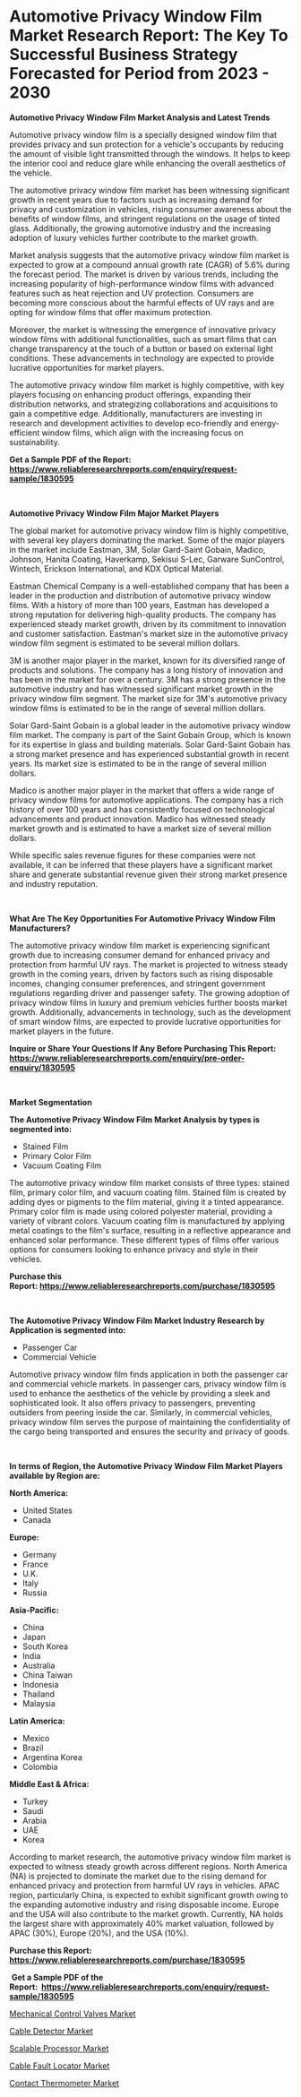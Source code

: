 <p><h1>Automotive Privacy Window Film Market Research Report: The Key To Successful Business Strategy Forecasted for Period from 2023 - 2030</h1></p><p><strong>Automotive Privacy Window Film Market Analysis and Latest Trends</strong></p>
<p><p>Automotive privacy window film is a specially designed window film that provides privacy and sun protection for a vehicle's occupants by reducing the amount of visible light transmitted through the windows. It helps to keep the interior cool and reduce glare while enhancing the overall aesthetics of the vehicle.</p><p>The automotive privacy window film market has been witnessing significant growth in recent years due to factors such as increasing demand for privacy and customization in vehicles, rising consumer awareness about the benefits of window films, and stringent regulations on the usage of tinted glass. Additionally, the growing automotive industry and the increasing adoption of luxury vehicles further contribute to the market growth.</p><p>Market analysis suggests that the automotive privacy window film market is expected to grow at a compound annual growth rate (CAGR) of 5.6% during the forecast period. The market is driven by various trends, including the increasing popularity of high-performance window films with advanced features such as heat rejection and UV protection. Consumers are becoming more conscious about the harmful effects of UV rays and are opting for window films that offer maximum protection.</p><p>Moreover, the market is witnessing the emergence of innovative privacy window films with additional functionalities, such as smart films that can change transparency at the touch of a button or based on external light conditions. These advancements in technology are expected to provide lucrative opportunities for market players.</p><p>The automotive privacy window film market is highly competitive, with key players focusing on enhancing product offerings, expanding their distribution networks, and strategizing collaborations and acquisitions to gain a competitive edge. Additionally, manufacturers are investing in research and development activities to develop eco-friendly and energy-efficient window films, which align with the increasing focus on sustainability.</p></p>
<p><strong>Get a Sample PDF of the Report:&nbsp; <a href="https://www.reliableresearchreports.com/enquiry/request-sample/1830595">https://www.reliableresearchreports.com/enquiry/request-sample/1830595</a></strong></p>
<p>&nbsp;</p>
<p><strong>Automotive Privacy Window Film Major Market Players</strong></p>
<p><p>The global market for automotive privacy window film is highly competitive, with several key players dominating the market. Some of the major players in the market include Eastman, 3M, Solar Gard-Saint Gobain, Madico, Johnson, Hanita Coating, Haverkamp, Sekisui S-Lec, Garware SunControl, Wintech, Erickson International, and KDX Optical Material.</p><p>Eastman Chemical Company is a well-established company that has been a leader in the production and distribution of automotive privacy window films. With a history of more than 100 years, Eastman has developed a strong reputation for delivering high-quality products. The company has experienced steady market growth, driven by its commitment to innovation and customer satisfaction. Eastman's market size in the automotive privacy window film segment is estimated to be several million dollars.</p><p>3M is another major player in the market, known for its diversified range of products and solutions. The company has a long history of innovation and has been in the market for over a century. 3M has a strong presence in the automotive industry and has witnessed significant market growth in the privacy window film segment. The market size for 3M's automotive privacy window films is estimated to be in the range of several million dollars.</p><p>Solar Gard-Saint Gobain is a global leader in the automotive privacy window film market. The company is part of the Saint Gobain Group, which is known for its expertise in glass and building materials. Solar Gard-Saint Gobain has a strong market presence and has experienced substantial growth in recent years. Its market size is estimated to be in the range of several million dollars.</p><p>Madico is another major player in the market that offers a wide range of privacy window films for automotive applications. The company has a rich history of over 100 years and has consistently focused on technological advancements and product innovation. Madico has witnessed steady market growth and is estimated to have a market size of several million dollars.</p><p>While specific sales revenue figures for these companies were not available, it can be inferred that these players have a significant market share and generate substantial revenue given their strong market presence and industry reputation.</p></p>
<p>&nbsp;</p>
<p><strong>What Are The Key Opportunities For Automotive Privacy Window Film Manufacturers?</strong></p>
<p><p>The automotive privacy window film market is experiencing significant growth due to increasing consumer demand for enhanced privacy and protection from harmful UV rays. The market is projected to witness steady growth in the coming years, driven by factors such as rising disposable incomes, changing consumer preferences, and stringent government regulations regarding driver and passenger safety. The growing adoption of privacy window films in luxury and premium vehicles further boosts market growth. Additionally, advancements in technology, such as the development of smart window films, are expected to provide lucrative opportunities for market players in the future.</p></p>
<p><strong>Inquire or Share Your Questions If Any Before Purchasing This Report: <a href="https://www.reliableresearchreports.com/enquiry/pre-order-enquiry/1830595">https://www.reliableresearchreports.com/enquiry/pre-order-enquiry/1830595</a></strong></p>
<p>&nbsp;</p>
<p><strong>Market Segmentation</strong></p>
<p><strong>The Automotive Privacy Window Film Market Analysis by types is segmented into:</strong></p>
<p><ul><li>Stained Film</li><li>Primary Color Film</li><li>Vacuum Coating Film</li></ul></p>
<p><p>The automotive privacy window film market consists of three types: stained film, primary color film, and vacuum coating film. Stained film is created by adding dyes or pigments to the film material, giving it a tinted appearance. Primary color film is made using colored polyester material, providing a variety of vibrant colors. Vacuum coating film is manufactured by applying metal coatings to the film's surface, resulting in a reflective appearance and enhanced solar performance. These different types of films offer various options for consumers looking to enhance privacy and style in their vehicles.</p></p>
<p><strong>Purchase this Report:&nbsp;<a href="https://www.reliableresearchreports.com/purchase/1830595">https://www.reliableresearchreports.com/purchase/1830595</a></strong></p>
<p>&nbsp;</p>
<p><strong>The Automotive Privacy Window Film Market Industry Research by Application is segmented into:</strong></p>
<p><ul><li>Passenger Car</li><li>Commercial Vehicle</li></ul></p>
<p><p>Automotive privacy window film finds application in both the passenger car and commercial vehicle markets. In passenger cars, privacy window film is used to enhance the aesthetics of the vehicle by providing a sleek and sophisticated look. It also offers privacy to passengers, preventing outsiders from peering inside the car. Similarly, in commercial vehicles, privacy window film serves the purpose of maintaining the confidentiality of the cargo being transported and ensures the security and privacy of goods.</p></p>
<p>&nbsp;</p>
<p><strong>In terms of Region, the Automotive Privacy Window Film Market Players available by Region are:</strong></p>
<p>
    <p> <strong> North America: </strong>
        <ul>
            <li>United States</li>
            <li>Canada</li>
        </ul>
        </p> 
    <p> <strong> Europe: </strong>
        <ul>
            <li>Germany</li>
            <li>France</li>
            <li>U.K.</li>
            <li>Italy</li>
            <li>Russia</li>
        </ul>
        </p> 
    <p> <strong> Asia-Pacific: </strong>
        <ul>
            <li>China</li>
            <li>Japan</li>
            <li>South Korea</li>
            <li>India</li>
            <li>Australia</li>
            <li>China Taiwan</li>
            <li>Indonesia</li>
            <li>Thailand</li>
            <li>Malaysia</li>
        </ul>
        </p> 
    <p> <strong> Latin America: </strong>
        <ul>
            <li>Mexico</li>
            <li>Brazil</li>
            <li>Argentina Korea</li>
            <li>Colombia</li>
        </ul>
        </p> 
    <p> <strong> Middle East & Africa: </strong>
        <ul>
            <li>Turkey</li>
            <li>Saudi</li>
            <li>Arabia</li>
            <li>UAE</li>
            <li>Korea</li>
        </ul>
    </p>
    </p>
<p><p>According to market research, the automotive privacy window film market is expected to witness steady growth across different regions. North America (NA) is projected to dominate the market due to the rising demand for enhanced privacy and protection from harmful UV rays in vehicles. APAC region, particularly China, is expected to exhibit significant growth owing to the expanding automotive industry and rising disposable income. Europe and the USA will also contribute to the market growth. Currently, NA holds the largest share with approximately 40% market valuation, followed by APAC (30%), Europe (20%), and the USA (10%).</p></p>
<p><strong>Purchase this Report: <a href="https://www.reliableresearchreports.com/purchase/1830595">https://www.reliableresearchreports.com/purchase/1830595</a></strong></p>
<p>&nbsp;<strong>Get a Sample PDF of the Report:&nbsp;&nbsp;<a href="https://www.reliableresearchreports.com/enquiry/request-sample/1830595">https://www.reliableresearchreports.com/enquiry/request-sample/1830595</a></strong></p>
<p><strong></strong></p>
<p><p><a href="https://medium.com/@nayelibosco/mechanical-control-valves-nbsp-market-focuses-on-market-share-size-and-projected-forecast-till-c3d9b1b856b5">Mechanical Control Valves Market</a></p><p><a href="https://www.linkedin.com/pulse/cable-detector-market-research-report-provides-thorough-gb60e/">Cable Detector Market</a></p><p><a href="https://medium.com/@dylangilbert65/decoding-scalable-processor-market-metrics-market-share-trends-and-growth-patterns-cda8063ecd7a">Scalable Processor Market</a></p><p><a href="https://www.linkedin.com/pulse/cable-fault-locator-market-size-2023-2030-global-industrial-q03xe/">Cable Fault Locator Market</a></p><p><a href="https://www.linkedin.com/pulse/contact-thermometer-market-share-amp-new-trends-analysis-cnx4e/">Contact Thermometer Market</a></p></p>